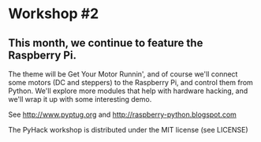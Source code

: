 Workshop #2
===========

This month, we continue to feature the Raspberry Pi.
----------------------------------------------------

The theme will be Get Your Motor Runnin', and of course we'll connect some motors (DC and steppers) to the Raspberry Pi, and control them from Python. We'll explore more modules that help with hardware hacking, and we'll wrap it up with some interesting demo.

See http://www.pyptug.org and http://raspberry-python.blogspot.com

The PyHack workshop is distributed under the MIT license (see LICENSE)
